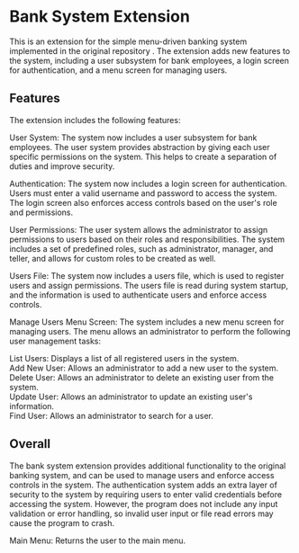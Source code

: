 # Bank System Extension
This is an extension for the simple menu-driven banking system implemented in the original repository . The extension adds new features to the system, including a user subsystem for bank employees, a login screen for authentication, and a menu screen for managing users.

## Features
The extension includes the following features:

User System: The system now includes a user subsystem for bank employees. The user system provides abstraction by giving each user specific permissions on the system. This helps to create a separation of duties and improve security.  

Authentication: The system now includes a login screen for authentication. Users must enter a valid username and password to access the system. The login screen also enforces access controls based on the user's role and permissions.  

User Permissions: The user system allows the administrator to assign permissions to users based on their roles and responsibilities. The system includes a set of predefined roles, such as administrator, manager, and teller, and allows for custom roles to be created as well.  

Users File: The system now includes a users file, which is used to register users and assign permissions. The users file is read during system startup, and the information is used to authenticate users and enforce access controls.  

Manage Users Menu Screen: The system includes a new menu screen for managing users. The menu allows an administrator to perform the following user management tasks:  

List Users: Displays a list of all registered users in the system.  
Add New User: Allows an administrator to add a new user to the system.  
Delete User: Allows an administrator to delete an existing user from the system.  
Update User: Allows an administrator to update an existing user's information.  
Find User: Allows an administrator to search for a user.  

## Overall
The bank system extension provides additional functionality to the original banking system, and can be used to manage users and enforce access controls in the system. The authentication system adds an extra layer of security to the system by requiring users to enter valid credentials before accessing the system. However, the program does not include any input validation or error handling, so invalid user input or file read errors may cause the program to crash.



Main Menu: Returns the user to the main menu.
